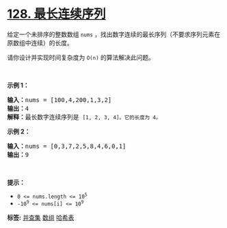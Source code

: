 # [128. 最长连续序列](https://leetcode.cn/problems/longest-consecutive-sequence)
<p>给定一个未排序的整数数组 <code>nums</code> ，找出数字连续的最长序列（不要求序列元素在原数组中连续）的长度。</p>

<p>请你设计并实现时间复杂度为 <code>O(n)</code><em> </em>的算法解决此问题。</p>

<p> </p>

<p><strong>示例 1：</strong></p>

<pre>
<strong>输入：</strong>nums = [100,4,200,1,3,2]
<strong>输出：</strong>4
<strong>解释：</strong>最长数字连续序列是 <code>[1, 2, 3, 4]。它的长度为 4。</code></pre>

<p><strong>示例 2：</strong></p>

<pre>
<strong>输入：</strong>nums = [0,3,7,2,5,8,4,6,0,1]
<strong>输出：</strong>9
</pre>

<p> </p>

<p><strong>提示：</strong></p>

<ul>
	<li><code>0 <= nums.length <= 10<sup>5</sup></code></li>
	<li><code>-10<sup>9</sup> <= nums[i] <= 10<sup>9</sup></code></li>
</ul>

**标签:**  [并查集](https://leetcode.cn/tag/union-find) [数组](https://leetcode.cn/tag/array) [哈希表](https://leetcode.cn/tag/hash-table) 